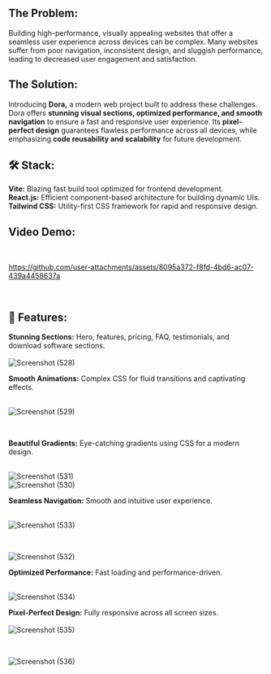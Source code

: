 <h2> The Problem: </h2>

Building high-performance, visually appealing websites that offer a seamless user experience across devices can be complex. Many websites suffer from poor navigation, inconsistent design, and sluggish performance, leading to decreased user engagement and satisfaction.

<h2> The Solution: </h2>

Introducing <strong>Dora,</strong> a modern web project built to address these challenges. Dora offers <strong>stunning visual sections, optimized performance, and smooth navigation</strong> to ensure a fast and responsive user experience. Its <strong>pixel-perfect design</strong> guarantees flawless performance across all devices, while emphasizing <strong>code reusability and scalability</strong> for future development.

<h2> 🛠️ Stack: </h2>
<strong>Vite:</strong> Blazing fast build tool optimized for frontend development. <br>
<strong>React.js:</strong> Efficient component-based architecture for building dynamic UIs. <br>
<strong>Tailwind CSS:</strong> Utility-first CSS framework for rapid and responsive design. <br>

<h2> Video Demo: </h2>

<br>

https://github.com/user-attachments/assets/8095a372-f8fd-4bd6-ac07-439a4458637a


<br>
<h2> 📗 Features: </h2>

<strong>Stunning Sections:</strong> Hero, features, pricing, FAQ, testimonials, and download software sections.<br>
<br>
![Screenshot (528)](https://github.com/user-attachments/assets/b7761618-2fa4-4604-90ec-16fe7833e412)

<strong>Smooth Animations:</strong> Complex CSS for fluid transitions and captivating effects.<br>
<br>

![Screenshot (529)](https://github.com/user-attachments/assets/fe371274-fbdb-4dfe-92c1-98117fe2b7aa)

<br>

<strong>Beautiful Gradients:</strong> Eye-catching gradients using CSS for a modern design.<br>
<br>

![Screenshot (531)](https://github.com/user-attachments/assets/7acd250c-0f68-47da-9797-b28067a4a31f)
<br>
![Screenshot (530)](https://github.com/user-attachments/assets/5c442cf4-866c-4d24-859e-92ff44265ae3)
<br>


<strong>Seamless Navigation:</strong> Smooth and intuitive user experience.<br>
<br>


![Screenshot (533)](https://github.com/user-attachments/assets/f4783ae7-8844-44ea-a696-cb4bf70fa7b1)

<br>

![Screenshot (532)](https://github.com/user-attachments/assets/de9bef73-8967-4a41-b865-8217573d286a)

<strong>Optimized Performance:</strong> Fast loading and performance-driven.<br>
<br>

![Screenshot (534)](https://github.com/user-attachments/assets/77c28c8e-3bce-4858-a58d-5f5c91800513)
<br>

<strong>Pixel-Perfect Design:</strong> Fully responsive across all screen sizes.<br>
<br>
![Screenshot (535)](https://github.com/user-attachments/assets/47473192-57e9-4298-b7ec-be20fc2ac263)

<br>

![Screenshot (536)](https://github.com/user-attachments/assets/89e5f570-6449-47cb-8f1c-bd0a865fe317)




